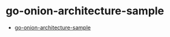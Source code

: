 # go-onion-architecture-sample

* [go-onion-architecture-sample](https://github.com/nanamen/go-onion-architecture-sample)